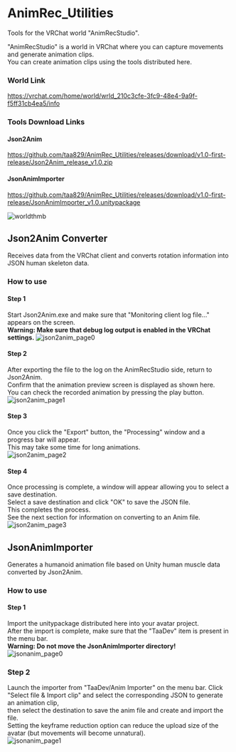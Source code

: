 # AnimRec_Utilities
Tools for the VRChat world "AnimRecStudio".

"AnimRecStudio" is a world in VRChat where you can capture movements and generate animation clips.  
You can create animation clips using the tools distributed here.  
### World Link
https://vrchat.com/home/world/wrld_210c3cfe-3fc9-48e4-9a9f-f5ff31cb4ea5/info

### Tools Download Links
#### Json2Anim
https://github.com/taa829/AnimRec_Utilities/releases/download/v1.0-first-release/Json2Anim_release_v1.0.zip
#### JsonAnimImporter
https://github.com/taa829/AnimRec_Utilities/releases/download/v1.0-first-release/JsonAnimImporter_v1.0.unitypackage  

![worldthmb](https://github.com/user-attachments/assets/ca30a860-832b-4ec6-ad10-59a0a7fc6494)

## Json2Anim Converter
Receives data from the VRChat client and converts rotation information into JSON human skeleton data.
### How to use
#### Step 1
Start Json2Anim.exe and make sure that "Monitoring client log file..." appears on the screen.  
**Warning: Make sure that debug log output is enabled in the VRChat settings.**
![json2anim_page0](https://github.com/user-attachments/assets/5dd85222-29b5-486f-99a8-3d07f5a971e5)
#### Step 2
After exporting the file to the log on the AnimRecStudio side, return to Json2Anim.  
Confirm that the animation preview screen is displayed as shown here.  
You can check the recorded animation by pressing the play button.  
![json2anim_page1](https://github.com/user-attachments/assets/bb1c79e5-d439-46c6-8129-e3a76fd7856e)
#### Step 3
Once you click the "Export" button, the "Processing" window and a progress bar will appear.  
This may take some time for long animations.  
![json2anim_page2](https://github.com/user-attachments/assets/6e79b57e-4f2e-4978-a768-c551429df493)
#### Step 4
Once processing is complete, a window will appear allowing you to select a save destination.  
Select a save destination and click "OK" to save the JSON file.  
This completes the process.  
See the next section for information on converting to an Anim file.  
![json2anim_page3](https://github.com/user-attachments/assets/867be11b-06cd-4c6e-8c89-152dad96c873)

## JsonAnimImporter
Generates a humanoid animation file based on Unity human muscle data converted by Json2Anim.
### How to use
#### Step 1
Import the unitypackage distributed here into your avatar project.  
After the import is complete, make sure that 
the "TaaDev" item is present in the menu bar.  
**Warning: Do not move the JsonAnimImporter directory!**
![jsonanim_page0](https://github.com/user-attachments/assets/f0537021-b84d-4bc4-b2ec-e081ddf12468)
### Step 2
Launch the importer from "TaaDev/Anim Importer" on the menu bar.
Click "Select file & Import clip" and select the corresponding JSON to generate an animation clip,  
then select the destination to save the anim file and create and import the file.  
Setting the keyframe reduction option can reduce the upload size of the avatar (but movements will become unnatural).  
![jsonanim_page1](https://github.com/user-attachments/assets/1fd1e135-75ab-4daf-9f21-19b79915181c)
